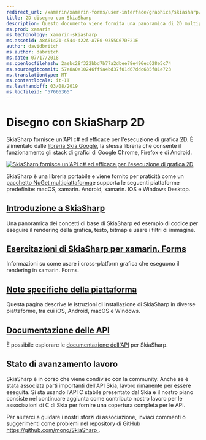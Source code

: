 ```yaml
---
redirect_url: /xamarin/xamarin-forms/user-interface/graphics/skiasharp/
title: 2D disegno con SkiaSharp
description: Questo documento viene fornita una panoramica di 2D multipiattaforma disegno con SkiaSharp. È collegato a diverse guide che descrivono SkiaSharp e le relative API diverse.
ms.prod: xamarin
ms.techonology: xamarin-skiasharp
ms.assetid: A8A61421-4544-422A-A7E0-9355C67DF21E
author: davidbritch
ms.author: dabritch
ms.date: 07/17/2018
ms.openlocfilehash: 2aebc28f322bbd7b77a2dbee78e496ec628e5c74
ms.sourcegitcommit: 57e8a0a10246ff9a4bd37f01d67ddc635f81e723
ms.translationtype: MT
ms.contentlocale: it-IT
ms.lasthandoff: 03/08/2019
ms.locfileid: "57666365"
---
```

# <a name="2d-drawing-with-skiasharp"></a>Disegno con SkiaSharp 2D

SkiaSharp fornisce un'API c# ed efficace per l'esecuzione di grafica 2D. È alimentato dalle [libreria Skia Google](http://skia.org), la stessa libreria che consente il funzionamento gli stack di grafici di Google Chrome, Firefox e di Android.

[![](images/ide-sml.png "SkiaSharp fornisce un'API c# ed efficace per l'esecuzione di grafica 2D")](images/ide.png#lightbox)

SkiaSharp è una libreria portabile e viene fornito per praticità come un [pacchetto NuGet multipiattaforma](https://www.nuget.org/packages/SkiaSharp)e supporta le seguenti piattaforme predefinite: macOS, xamarin. Android, xamarin. IOS e Windows Desktop.

## <a name="introduction-to-skiasharpgraphics-gamesskiasharpintroductionmd"></a>[Introduzione a SkiaSharp](~/graphics-games/skiasharp/introduction.md)

Una panoramica dei concetti di base di SkiaSharp ed esempio di codice per eseguire il rendering della grafica, testo, bitmap e usare i filtri di immagine.

## <a name="skiasharp-tutorials-for-xamarinformsxamarin-formsuser-interfacegraphicsskiasharpindexmd"></a>[Esercitazioni di SkiaSharp per xamarin. Forms](~/xamarin-forms/user-interface/graphics/skiasharp/index.md)

Informazioni su come usare i cross-platform grafica che eseguono il rendering in xamarin. Forms.

## <a name="platform-specific-notesgraphics-gamesskiasharpplatformmd"></a>[Note specifiche della piattaforma](~/graphics-games/skiasharp/platform.md)

Questa pagina descrive le istruzioni di installazione di SkiaSharp in diverse piattaforme, tra cui iOS, Android, macOS e Windows.

## <a name="api-documentationhttpsdocsmicrosoftcomdotnetapiskiasharp"></a>[Documentazione delle API](https://docs.microsoft.com/dotnet/api/skiasharp)

È possibile esplorare le [documentazione dell'API](https://docs.microsoft.com/dotnet/api/skiasharp) per SkiaSharp.

## <a name="work-in-progress"></a>Stato di avanzamento lavoro

SkiaSharp è in corso che viene condiviso con la community. Anche se è stata associata parti importanti dell'API Skia, lavoro rimanente per essere eseguita. Si sta usando l'API C stabile presentato dal Skia e il nostro piano consiste nel continuare aggiunta come contributo nostro lavoro per le associazioni di C di Skia per fornire una copertura completa per le API.

Per aiutarci a guidare i nostri sforzi di associazione, inviaci commenti o suggerimenti come problemi nel repository di GitHub [ https://github.com/mono/SkiaSharp ](https://github.com/mono/SkiaSharp).
